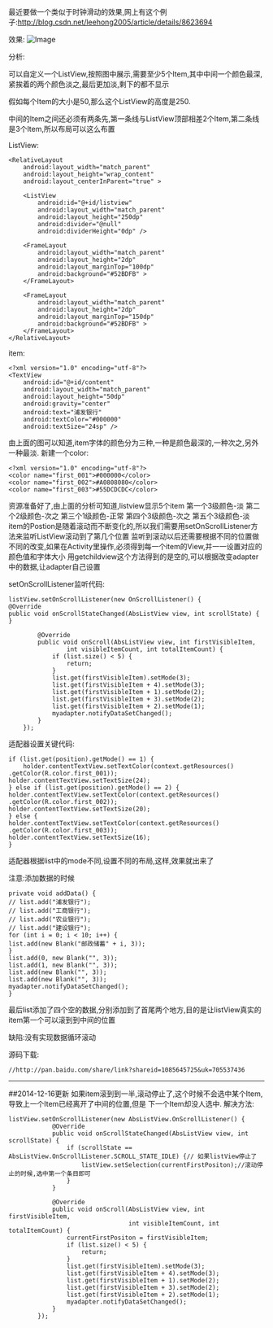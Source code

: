 最近要做一个类似于时钟滑动的效果,网上有这个例子:http://blog.csdn.net/leehong2005/article/details/8623694

效果:
![Image](https://github.com/siyehua/Android_Siyehua/blob/master/MyListView/_module/20141112101236036.png)

分析:

可以自定义一个ListView,按照图中展示,需要至少5个Item,其中中间一个颜色最深,紧挨着的两个颜色淡之,最后更加淡,剩下的都不显示

假如每个Item的大小是50,那么这个ListView的高度是250.

中间的Item之间还必须有两条先,第一条线与ListView顶部相差2个Item,第二条线是3个Item,所以布局可以这么布置

ListView:

```
<RelativeLayout
    android:layout_width="match_parent"
    android:layout_height="wrap_content"
    android:layout_centerInParent="true" >

    <ListView
        android:id="@+id/listview"
        android:layout_width="match_parent"
        android:layout_height="250dp"
        android:divider="@null"
        android:dividerHeight="0dp" />

    <FrameLayout
        android:layout_width="match_parent"
        android:layout_height="2dp"
        android:layout_marginTop="100dp"
        android:background="#52BDFB" >
    </FrameLayout>

    <FrameLayout
        android:layout_width="match_parent"
        android:layout_height="2dp"
        android:layout_marginTop="150dp"
        android:background="#52BDFB" >
    </FrameLayout>
</RelativeLayout>
```

item:
```
<?xml version="1.0" encoding="utf-8"?>
<TextView
    android:id="@+id/content"
    android:layout_width="match_parent"
    android:layout_height="50dp"
    android:gravity="center"
    android:text="浦发银行"
    android:textColor="#000000"
    android:textSize="24sp" />
```

由上面的图可以知道,item字体的颜色分为三种,一种是颜色最深的,一种次之,另外一种最淡.
新建一个color:

```
<?xml version="1.0" encoding="utf-8"?>
<color name="first_001">#000000</color>
<color name="first_002">#A0808080</color>
<color name="first_003">#55DCDCDC</color>
```
资源准备好了,由上面的分析可知道,listview显示5个item 第一个3级颜色-淡
第二个2级颜色-次之 第三个1级颜色-正常 第四个3级颜色-次之 第五个3级颜色-淡
item的Postion是随着滚动而不断变化的,所以我们需要用setOnScrollListener方法来监听ListView滚动到了第几个位置
监听到滚动以后还需要根据不同的位置做不同的改变,如果在Activity里操作,必须得到每一个item的View,并一一设置对应的颜色值和字体大小
用getchildview这个方法得到的是空的,可以根据改变adapter中的数据,让adapter自己设置

setOnScrollListener监听代码:
```
listView.setOnScrollListener(new OnScrollListener() {
@Override
public void onScrollStateChanged(AbsListView view, int scrollState) {
}

        @Override
        public void onScroll(AbsListView view, int firstVisibleItem,
                int visibleItemCount, int totalItemCount) {
            if (list.size() < 5) {
                return;
            }
            list.get(firstVisibleItem).setMode(3);
            list.get(firstVisibleItem + 4).setMode(3);
            list.get(firstVisibleItem + 1).setMode(2);
            list.get(firstVisibleItem + 3).setMode(2);
            list.get(firstVisibleItem + 2).setMode(1);
            myadapter.notifyDataSetChanged();
        }
    });
 ```
适配器设置关键代码:
```
if (list.get(position).getMode() == 1) {
    holder.contentTextView.setTextColor(context.getResources()
.getColor(R.color.first_001));
holder.contentTextView.setTextSize(24);
} else if (list.get(position).getMode() == 2) {
holder.contentTextView.setTextColor(context.getResources()
.getColor(R.color.first_002));
holder.contentTextView.setTextSize(20);
} else {
holder.contentTextView.setTextColor(context.getResources()
.getColor(R.color.first_003));
holder.contentTextView.setTextSize(16);
}
```
适配器根据list中的mode不同,设置不同的布局,这样,效果就出来了


注意:添加数据的时候
```
private void addData() {
// list.add("浦发银行");
// list.add("工商银行");
// list.add("农业银行");
// list.add("建设银行");
for (int i = 0; i < 10; i++) {
list.add(new Blank("邮政储蓄" + i, 3));
}
list.add(0, new Blank("", 3));
list.add(1, new Blank("", 3));
list.add(new Blank("", 3));
list.add(new Blank("", 3));
myadapter.notifyDataSetChanged();
}
```
最后list添加了四个空的数据,分别添加到了首尾两个地方,目的是让listView真实的item第一个可以滚到到中间的位置

缺陷:没有实现数据循环滚动

源码下载:

```
//http://pan.baidu.com/share/link?shareid=1085645725&uk=705537436
```
------------------------------------------------------------------
##2014-12-16更新
如果item滚到到一半,滚动停止了,这个时候不会选中某个Item,导致上一个Item已经离开了中间的位置,但是
下一个Item却没人选中.
解决方法:
```
listView.setOnScrollListener(new AbsListView.OnScrollListener() {
            @Override
            public void onScrollStateChanged(AbsListView view, int scrollState) {
                if (scrollState == AbsListView.OnScrollListener.SCROLL_STATE_IDLE) {// 如果listView停止了
                    listView.setSelection(currentFirstPositon);//滚动停止的时候,选中第一个条目即可
                }
            }

            @Override
            public void onScroll(AbsListView view, int firstVisibleItem,
                                 int visibleItemCount, int totalItemCount) {
                currentFirstPositon = firstVisibleItem;
                if (list.size() < 5) {
                    return;
                }
                list.get(firstVisibleItem).setMode(3);
                list.get(firstVisibleItem + 4).setMode(3);
                list.get(firstVisibleItem + 1).setMode(2);
                list.get(firstVisibleItem + 3).setMode(2);
                list.get(firstVisibleItem + 2).setMode(1);
                myadapter.notifyDataSetChanged();
            }
        });
```